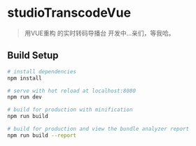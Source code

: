# studioTranscodeVue

> 用VUE重构 的实时转码导播台
> 开发中...亲们，等我哈。


## Build Setup

``` bash
# install dependencies
npm install

# serve with hot reload at localhost:8080
npm run dev

# build for production with minification
npm run build

# build for production and view the bundle analyzer report
npm run build --report
```


